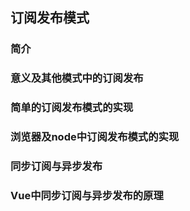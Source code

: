 ## 订阅发布模式
### 简介

### 意义及其他模式中的订阅发布
### 简单的订阅发布模式的实现
### 浏览器及node中订阅发布模式的实现
### 同步订阅与异步发布
### Vue中同步订阅与异步发布的原理
